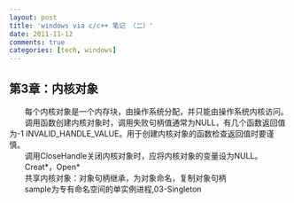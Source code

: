 ```yaml
---
layout: post
title: 'windows via c/c++ 笔记 （二）'
date: 2011-11-12
comments: true
categories: [tech, windows]
---
```

<h2>第3章：内核对象</h2>
<span style="display:block;text-indent:2em;">每个内核对象是一个内存块，由操作系统分配，并只能由操作系统内核访问。</span>
<span style="display:block;text-indent:2em;">调用函数创建内核对象时，调用失败句柄值通常为NULL，有几个函数返回值为-1 INVALID_HANDLE_VALUE。用于创建内核对象的函数检查返回值时要谨慎。</span>
<span style="display:block;text-indent:2em;">调用CloseHandle关闭内核对象时，应将内核对象的变量设为NULL。 </span>
<span style="display:block;text-indent:2em;">Creat*，Open*</span>
<span style="display:block;text-indent:2em;">共享内核对象：对象句柄继承，为对象命名，复制对象句柄</span>
<span style="display:block;text-indent:2em;">sample为专有命名空间的单实例进程,03-Singleton</span>
